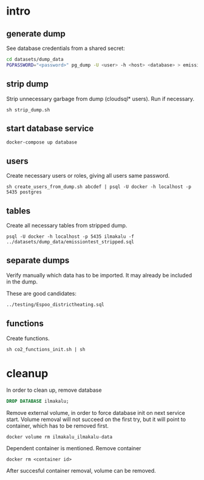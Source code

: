 # intro


## generate dump

See database credentials from a shared secret:

```sh
cd datasets/dump_data
PGPASSWORD="<password>" pg_dump -U <user> -h <host> <database> > emissiontest.sql
```
## strip dump

Strip unnecessary garbage from dump (cloudsql* users). Run if necessary.

```
sh strip_dump.sh
```

## start database service
```
docker-compose up database
```

## users

Create necessary users or roles, giving all users same password.

```
sh create_users_from_dump.sh abcdef | psql -U docker -h localhost -p 5435 postgres
```

## tables

Create all necessary tables from stripped dump.

```
psql -U docker -h localhost -p 5435 ilmakalu -f ../datasets/dump_data/emissiontest_stripped.sql
```

## separate dumps

Verify manually which data has to be imported. It may already be included in the dump.

These are good candidates:

```sh
../testing/Espoo_districtheating.sql
```

## functions

Create functions.

```
sh co2_functions_init.sh | sh
```

# cleanup

In order to clean up, remove database

```sql
DROP DATABASE ilmakalu;
```

Remove external volume, in order to force database init on next service start.
Volume removal will not succeed on the first try, but it will point to
container, which has to be removed first.

```
docker volume rm ilmakalu_ilmakalu-data
```

Dependent container is mentioned. Remove container

```
docker rm <container id>
```

After succesful container removal, volume can be removed.